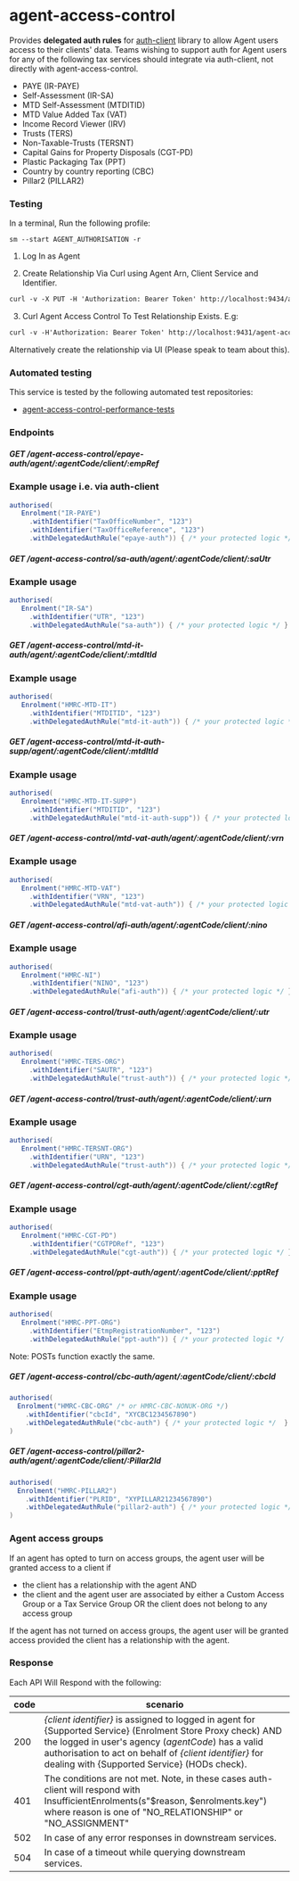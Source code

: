 # agent-access-control

Provides **delegated auth rules** for [auth-client](https://github.com/hmrc/auth-client) library to allow Agent users access
to their clients' data. Teams wishing to support auth for Agent users for any of the following tax services should integrate via auth-client, not directly with agent-access-control.

* PAYE (IR-PAYE)
* Self-Assessment (IR-SA)
* MTD Self-Assessment (MTDITID)
* MTD Value Added Tax (VAT)
* Income Record Viewer (IRV)
* Trusts (TERS)
* Non-Taxable-Trusts (TERSNT)
* Capital Gains for Property Disposals (CGT-PD)
* Plastic Packaging Tax (PPT)
* Country by country reporting (CBC)
* Pillar2 (PILLAR2)

### Testing
In a terminal, Run the following profile:
```
sm --start AGENT_AUTHORISATION -r
```
1. Log In as Agent

2. Create Relationship Via Curl using Agent Arn, Client Service and Identifier.
```markdown
curl -v -X PUT -H 'Authorization: Bearer Token' http://localhost:9434/agent-client-relationships/agent/AARN0002908/service/HMRC-MTD-VAT/client/VRN/267729808
```

3. Curl Agent Access Control To Test Relationship Exists. E.g:
```markdown
curl -v -H'Authorization: Bearer Token' http://localhost:9431/agent-access-control/mtd-vat-auth/agent/9AK6XC1JX8NE/client/267729808
```

Alternatively create the relationship via UI (Please speak to team about this).

### Automated testing
This service is tested by the following automated test repositories:
- [agent-access-control-performance-tests](https://github.com/hmrc/agent-access-control-performance-tests/)

### Endpoints

##### GET /agent-access-control/epaye-auth/agent/:agentCode/client/:empRef

### Example usage i.e. via auth-client
```scala
authorised(
   Enrolment("IR-PAYE")
     .withIdentifier("TaxOfficeNumber", "123")
     .withIdentifier("TaxOfficeReference", "123")
     .withDelegatedAuthRule("epaye-auth")) { /* your protected logic */ }
```

##### GET /agent-access-control/sa-auth/agent/:agentCode/client/:saUtr

### Example usage
```scala
authorised(
   Enrolment("IR-SA")
     .withIdentifier("UTR", "123")
     .withDelegatedAuthRule("sa-auth")) { /* your protected logic */ }
```


##### GET /agent-access-control/mtd-it-auth/agent/:agentCode/client/:mtdItId

### Example usage
```scala
authorised(
   Enrolment("HMRC-MTD-IT")
     .withIdentifier("MTDITID", "123")
     .withDelegatedAuthRule("mtd-it-auth")) { /* your protected logic */ }
```

##### GET /agent-access-control/mtd-it-auth-supp/agent/:agentCode/client/:mtdItId

### Example usage
```scala
authorised(
   Enrolment("HMRC-MTD-IT-SUPP")
     .withIdentifier("MTDITID", "123")
     .withDelegatedAuthRule("mtd-it-auth-supp")) { /* your protected logic */ }
```

##### GET /agent-access-control/mtd-vat-auth/agent/:agentCode/client/:vrn

### Example usage
```scala
authorised(
   Enrolment("HMRC-MTD-VAT")
     .withIdentifier("VRN", "123")
     .withDelegatedAuthRule("mtd-vat-auth")) { /* your protected logic */ }
```

##### GET /agent-access-control/afi-auth/agent/:agentCode/client/:nino

### Example usage
```scala
authorised(
   Enrolment("HMRC-NI")
     .withIdentifier("NINO", "123")
     .withDelegatedAuthRule("afi-auth")) { /* your protected logic */ }
```

##### GET /agent-access-control/trust-auth/agent/:agentCode/client/:utr

### Example usage
```scala
authorised(
   Enrolment("HMRC-TERS-ORG")
     .withIdentifier("SAUTR", "123")
     .withDelegatedAuthRule("trust-auth")) { /* your protected logic */ }
```

##### GET /agent-access-control/trust-auth/agent/:agentCode/client/:urn

### Example usage
```scala
authorised(
   Enrolment("HMRC-TERSNT-ORG")
     .withIdentifier("URN", "123")
     .withDelegatedAuthRule("trust-auth")) { /* your protected logic */ }
```

##### GET /agent-access-control/cgt-auth/agent/:agentCode/client/:cgtRef

### Example usage
```scala
authorised(
   Enrolment("HMRC-CGT-PD")
     .withIdentifier("CGTPDRef", "123")
     .withDelegatedAuthRule("cgt-auth")) { /* your protected logic */ }
```

##### GET /agent-access-control/ppt-auth/agent/:agentCode/client/:pptRef

### Example usage
```scala
authorised(
   Enrolment("HMRC-PPT-ORG")
     .withIdentifier("EtmpRegistrationNumber", "123")
     .withDelegatedAuthRule("ppt-auth")) { /* your protected logic */  }
```

Note: POSTs function exactly the same.

##### GET /agent-access-control/cbc-auth/agent/:agentCode/client/:cbcId

```scala
authorised(
  Enrolment("HMRC-CBC-ORG" /* or HMRC-CBC-NONUK-ORG */)
    .withIdentifier("cbcId", "XYCBC1234567890")
    .withDelegatedAuthRule("cbc-auth") { /* your protected logic */  }
)
```


##### GET /agent-access-control/pillar2-auth/agent/:agentCode/client/:Pillar2Id

```scala
authorised(
  Enrolment("HMRC-PILLAR2")
    .withIdentifier("PLRID", "XYPILLAR21234567890")
    .withDelegatedAuthRule("pillar2-auth") { /* your protected logic */  }
)
```

### Agent access groups

If an agent has opted to turn on access groups, the agent user will be granted access to a client if
 * the client has a relationship with the agent AND
 *    the client and the agent user are associated by either a Custom Access Group or a Tax Service Group OR the client does not belong to any access group

If the agent has not turned on access groups, the agent user will be granted access provided the client has a relationship with the agent.


### Response

Each API Will Respond with the following:

code | scenario
---- | ---
200 | _{client identifier}_ is assigned to logged in agent for {Supported Service} (Enrolment Store Proxy check) AND the logged in user's agency (_agentCode_) has a valid authorisation to act on behalf of _{client identifier}_ for dealing with {Supported Service} (HODs check).
401 | The conditions are not met. Note, in these cases auth-client will respond with InsufficientEnrolments(s"$reason, $enrolments.key") where reason is one of "NO_RELATIONSHIP" or "NO_ASSIGNMENT"
502 | In case of any error responses in downstream services.
504 | In case of a timeout while querying downstream services.




